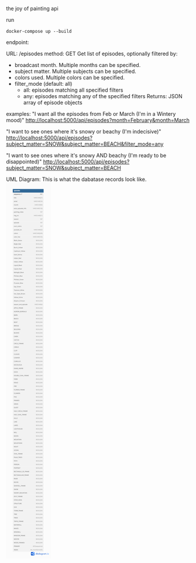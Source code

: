 the joy of painting api

run
```
docker-compose up --build
```

endpoint:

URL: /episodes
method: GET
Get list of episodes, optionally filtered by:
- broadcast month. Multiple months can be specified.
- subject matter. Multiple subjects can be specified.
- colors used. Multiple colors can be specified.
- filter_mode (default: all)
    - all: episodes matching all specified filters
    - any: episodes matching any of the specified filters
Returns: JSON array of episode objects

examples:
"I want all the episodes from Feb or March (I'm in a Wintery mood)"
[http://localhost:5000/api/episodes?month=February&month=March](http://localhost:5000/api/episodes?month=February&month=March)

"I want to see ones where it's snowy or beachy (I'm indecisive)"
[http://localhost:5000/api/episodes?subject_matter=SNOW&subject_matter=BEACH&filter_mode=any](http://localhost:5000/api/episodes?subject_matter=SNOW&subject_matter=BEACH&filter_mode=any)

"I want to see ones where it's snowy AND beachy (I'm ready to be disappointed)"
[http://localhost:5000/api/episodes?subject_matter=SNOW&subject_matter=BEACH](http://localhost:5000/api/episodes?subject_matter=SNOW&subject_matter=BEACH)

UML Diagram:
This is what the dabatase records look like.
![UML representation of 'episodes' table record](https://github.com/wdmd2022/holbertonschool-the-joy-of-painting-api/blob/4041a92f50a489ec25ab40ffe1048766815e0f6b/uml.png)
